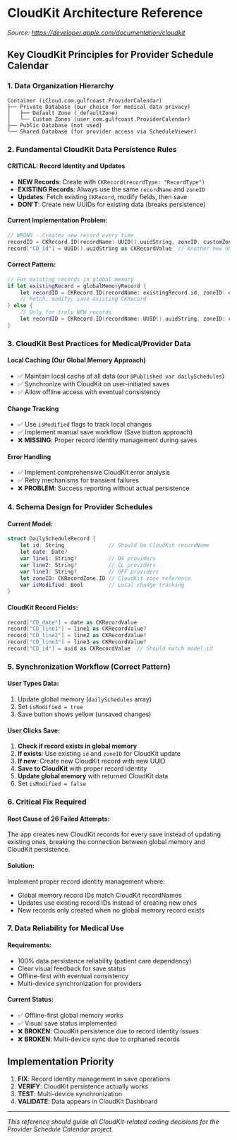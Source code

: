 # CloudKit Architecture Reference
*Source: https://developer.apple.com/documentation/cloudkit*

## Key CloudKit Principles for Provider Schedule Calendar

### 1. Data Organization Hierarchy
```
Container (iCloud.com.gulfcoast.ProviderCalendar)
├── Private Database (our choice for medical data privacy)
│   ├── Default Zone (_defaultZone)
│   └── Custom Zones (user_com.gulfcoast.ProviderCalendar)
├── Public Database (not used)
└── Shared Database (for provider access via ScheduleViewer)
```

### 2. Fundamental CloudKit Data Persistence Rules

#### **CRITICAL: Record Identity and Updates**
- **NEW Records**: Create with `CKRecord(recordType: "RecordType")`
- **EXISTING Records**: Always use the same `recordName` and `zoneID`
- **Updates**: Fetch existing `CKRecord`, modify fields, then save
- **DON'T**: Create new UUIDs for existing data (breaks persistence)

#### **Current Implementation Problem:**
```swift
// WRONG - Creates new record every time
recordID = CKRecord.ID(recordName: UUID().uuidString, zoneID: customZone.zoneID)
record["CD_id"] = UUID().uuidString as CKRecordValue  // Another new UUID!
```

#### **Correct Pattern:**
```swift
// For existing records in global memory
if let existingRecord = globalMemoryRecord {
    let recordID = CKRecord.ID(recordName: existingRecord.id, zoneID: existingRecord.zoneID)
    // Fetch, modify, save existing CKRecord
} else {
    // Only for truly NEW records
    let recordID = CKRecord.ID(recordName: UUID().uuidString, zoneID: customZone.zoneID)
}
```

### 3. CloudKit Best Practices for Medical/Provider Data

#### **Local Caching (Our Global Memory Approach)**
- ✅ Maintain local cache of all data (our `@Published var dailySchedules`)
- ✅ Synchronize with CloudKit on user-initiated saves
- ✅ Allow offline access with eventual consistency

#### **Change Tracking**
- ✅ Use `isModified` flags to track local changes
- ✅ Implement manual save workflow (Save button approach)
- ❌ **MISSING**: Proper record identity management during saves

#### **Error Handling**
- ✅ Implement comprehensive CloudKit error analysis
- ✅ Retry mechanisms for transient failures
- ❌ **PROBLEM**: Success reporting without actual persistence

### 4. Schema Design for Provider Schedules

#### **Current Model:**
```swift
struct DailyScheduleRecord {
    let id: String              // Should be CloudKit recordName
    let date: Date?
    var line1: String?          // OS providers
    var line2: String?          // CL providers  
    var line3: String?          // OFF providers
    let zoneID: CKRecordZone.ID // CloudKit zone reference
    var isModified: Bool        // Local change tracking
}
```

#### **CloudKit Record Fields:**
```swift
record["CD_date"] = date as CKRecordValue
record["CD_line1"] = line1 as CKRecordValue?
record["CD_line2"] = line2 as CKRecordValue?
record["CD_line3"] = line3 as CKRecordValue?
record["CD_id"] = uuid as CKRecordValue  // Should match model.id
```

### 5. Synchronization Workflow (Correct Pattern)

#### **User Types Data:**
1. Update global memory (`dailySchedules` array)
2. Set `isModified = true` 
3. Save button shows yellow (unsaved changes)

#### **User Clicks Save:**
1. **Check if record exists in global memory**
2. **If exists**: Use existing `id` and `zoneID` for CloudKit update
3. **If new**: Create new CloudKit record with new UUID
4. **Save to CloudKit** with proper record identity
5. **Update global memory** with returned CloudKit data
6. Set `isModified = false`

### 6. Critical Fix Required

#### **Root Cause of 26 Failed Attempts:**
The app creates new CloudKit records for every save instead of updating existing ones, breaking the connection between global memory and CloudKit persistence.

#### **Solution:**
Implement proper record identity management where:
- Global memory record IDs match CloudKit recordNames
- Updates use existing record IDs instead of creating new ones
- New records only created when no global memory record exists

### 7. Data Reliability for Medical Use

#### **Requirements:**
- 100% data persistence reliability (patient care dependency)
- Clear visual feedback for save status
- Offline-first with eventual consistency
- Multi-device synchronization for providers

#### **Current Status:**
- ✅ Offline-first global memory works
- ✅ Visual save status implemented
- ❌ **BROKEN**: CloudKit persistence due to record identity issues
- ❌ **BROKEN**: Multi-device sync due to orphaned records

## Implementation Priority

1. **FIX**: Record identity management in save operations
2. **VERIFY**: CloudKit persistence actually works
3. **TEST**: Multi-device synchronization
4. **VALIDATE**: Data appears in CloudKit Dashboard

---
*This reference should guide all CloudKit-related coding decisions for the Provider Schedule Calendar project.*
